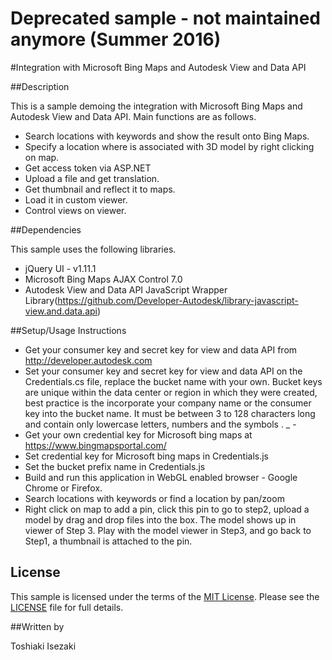 # Deprecated sample - not maintained anymore (Summer 2016)

#Integration with Microsoft Bing Maps and Autodesk View and Data API

##Description

This is a sample demoing the integration with Microsoft Bing Maps and Autodesk View and Data API. Main functions are as follows.

* Search locations with keywords and show the result onto Bing Maps.
* Specify a location where is associated with 3D model by right clicking on map.
* Get access token via ASP.NET
* Upload a file and get translation.
* Get thumbnail and reflect it to maps.
* Load it in custom viewer. 
* Control views on viewer.

##Dependencies

This sample uses the following libraries.

* jQuery UI - v1.11.1
* Microsoft Bing Maps AJAX Control 7.0
* Autodesk View and Data API JavaScript Wrapper Library(https://github.com/Developer-Autodesk/library-javascript-view.and.data.api) 

##Setup/Usage Instructions

* Get your consumer key and secret key for view and data API from http://developer.autodesk.com
* Set your consumer key and secret key for view and data API on the Credentials.cs file, replace the bucket name with your own. Bucket keys are unique within the data center or region in which they were created, best practice is the incorporate your company name or the consumer key into the bucket name. It must be between 3 to 128 characters long and contain only lowercase letters, numbers and the symbols . _ -
* Get your own credential key for Microsoft bing maps at https://www.bingmapsportal.com/
* Set credential key for Microsoft bing maps in Credentials.js
* Set the bucket prefix name in Credentials.js
* Build and run this application in WebGL enabled browser - Google Chrome or Firefox.
* Search locations with keywords or find a location by pan/zoom
* Right click on map to add a pin, click this pin to go to step2, upload a model by drag and drop files into the box. The model shows up in viewer of Step 3. Play with the model viewer in Step3, and go back to Step1, a thumbnail is attached to the pin.

## License

This sample is licensed under the terms of the [MIT License](http://opensource.org/licenses/MIT). Please see the [LICENSE](LICENSE) file for full details.

##Written by 

Toshiaki Isezaki
